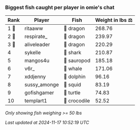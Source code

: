 ### Biggest fish caught per player in omie's chat
| Rank | Player | Fish | Weight in lbs ⚖️ |
|------|--------|-----------|---------|
| 1 🥇  | ritaaww | 🐉 dragon | 268.76 |
| 2 🥈  | respirate_ | 🐉 dragon | 239.97 |
| 3 🥉  | aliveleader | 🐉 dragon | 220.29 |
| 4  | sykelle | 🦈 shark | 210.87 |
| 5  | mangos4u | 🦕 sauropod | 185.18 |
| 6  | v6r_ | 🐳 whale | 171.06 |
| 7  | xddjenny | 🐬 dolphin | 96.16 |
| 8  | sussy_amonge | 🦑 squid | 83.19 |
| 9  | gofishgamer | 🐢 turtle | 74.83 |
| 10  | templart1 | 🐊 crocodile | 52.52 |

_Only showing fish weighing >= 50 lbs_

_Last updated at 2024-11-17 10:52:19 UTC_